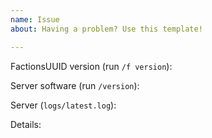 ```yaml
---
name: Issue
about: Having a problem? Use this template!

---
```


<!-- FactionsUUID Issue Template
Don't put anything inside this block, as it won't be included in the issue.

If you have a question about Factions, it may be more useful to join our
Discord server: https://discord.gg/F7gexAQ

1.  Fill out the template, running the commands either in the console or 
    as a player. Don't simply put "latest" or we will ignore it.
    
2.  When linking files, do not attach them to the post! Paste them on 
    https://gist.github.com/, then paste a link to them in the relevant parts
    of the template. Avoid using Hastebin or Pastebin, as files are deleted
    after a period of time.
    
3.  If you are reporting an issue with lag, please include a timings report.

4.  If you are reporting an issue with messages or in-game behaviour, please
    include screenshots detailing the problem.
    
5.  Include a description and any other details that may be helpful under
    "Details:".
-->
FactionsUUID version (run `/f version`): 

Server software (run `/version`): 

Server (`logs/latest.log`):

Details:
